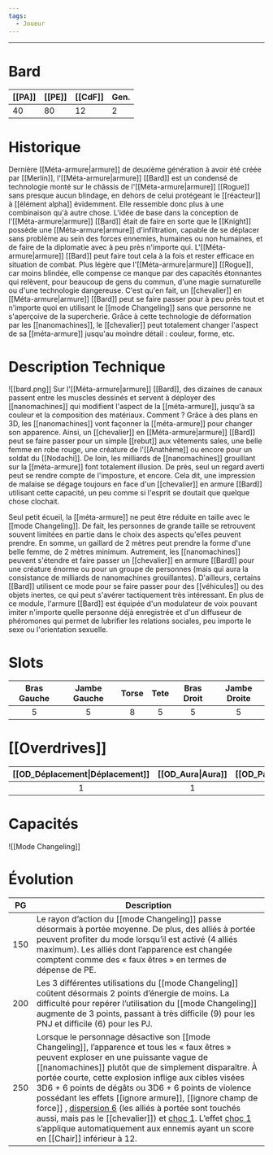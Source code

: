 ```yaml
---
tags:
  - Joueur
---
```


___
# Bard

| [[PA]] | [[PE]] | [[CdF]] | Gen. |
| ------ | ------ | ------- | ---- |
| 40     | 80     | 12      | 2    |
# Historique

Dernière [[Méta-armure|armure]] de deuxième génération à avoir été créée par [[Merlin]], l'[[Méta-armure|armure]] [[Bard]] est un condensé de technologie monté sur le châssis de l'[[Méta-armure|armure]] [[Rogue]] sans presque aucun blindage, en dehors de celui protégeant le [[réacteur]] à [[élément alpha]] évidemment. Elle ressemble donc plus à une combinaison qu'à autre chose. L'idée de base dans la conception de l'[[Méta-armure|armure]] [[Bard]] était de faire en sorte que le [[Knight]] possède une [[Méta-armure|armure]] d'infiltration, capable de se déplacer sans problème au sein des forces ennemies, humaines ou non humaines, et de faire de la diplomatie avec à peu près n'importe qui. L'[[Méta-armure|armure]] [[Bard]] peut faire tout cela à la fois et rester efficace en situation de combat. Plus légère que l'[[Méta-armure|armure]] [[Rogue]], car moins blindée, elle compense ce manque par des capacités étonnantes qui relèvent, pour beaucoup de gens du commun, d'une magie surnaturelle ou d'une technologie dangereuse. C'est qu'en fait, un [[chevalier]] en [[Méta-armure|armure]] [[Bard]] peut se faire passer pour à peu près tout et n'importe quoi en utilisant le [[mode Changeling]] sans que personne ne s'aperçoive de la supercherie. Grâce à cette technologie de déformation par les [[nanomachines]], le [[chevalier]] peut totalement changer l'aspect de sa [[méta-armure]] jusqu'au moindre détail : couleur, forme, etc.

# Description Technique
![[bard.png]]
Sur l'[[Méta-armure|armure]] [[Bard]], des dizaines de canaux passent entre les muscles dessinés et servent à déployer des [[nanomachines]] qui modifient l'aspect de la [[méta-armure]], jusqu'à sa couleur et la composition des matériaux. Comment ? Grâce à des plans en 3D, les [[nanomachines]] vont façonner la [[méta-armure]] pour changer son apparence. Ainsi, un [[chevalier]] en [[Méta-armure|armure]] [[Bard]] peut se faire passer pour un simple [[rebut]] aux vêtements sales, une belle femme en robe rouge, une créature de l'[[Anathème]] ou encore pour un soldat du [[Nodachi]]. De loin, les milliards de [[nanomachines]] grouillant sur la [[méta-armure]] font totalement illusion. De près, seul un regard averti peut se rendre compte de l'imposture, et encore. Cela dit, une impression de malaise se dégage toujours en face d'un [[chevalier]] en armure [[Bard]] utilisant cette capacité, un peu comme si l'esprit se doutait que quelque chose clochait.

Seul petit écueil, la [[méta-armure]] ne peut être réduite en taille avec le [[mode Changeling]]. De fait, les personnes de grande taille se retrouvent souvent limitées en partie dans le choix des aspects qu'elles peuvent prendre. En somme, un gaillard de 2 mètres peut prendre la forme d'une belle femme, de 2 mètres minimum. Autrement, les [[nanomachines]] peuvent s'étendre et faire passer un [[chevalier]] en armure [[Bard]] pour une créature énorme ou pour un groupe de personnes (mais qui aura la consistance de milliards de nanomachines grouillantes). D'ailleurs, certains [[Bard]] utilisent ce mode pour se faire passer pour des [[véhicules]] ou des objets inertes, ce qui peut s'avérer tactiquement très intéressant. En plus de ce module, l'armure [[Bard]] est équipée d'un modulateur de voix pouvant imiter n'importe quelle personne déjà enregistrée et d'un diffuseur de phéromones qui permet de lubrifier les relations sociales, peu importe le sexe ou l'orientation sexuelle.

# Slots

| Bras Gauche | Jambe Gauche | Torse | Tete | Bras Droit | Jambe Droite |
| :---------: | :----------: | :---: | :--: | :--------: | :----------: |
|      5      |      5       |   8   |  5   |     5      |      5       |
# [[Overdrives]]

| [[OD_Déplacement\|Déplacement]] | [[OD_Aura\|Aura]] | [[OD_Parole\|Parole]] | [[OD_Dextérité\|Dextérité]] |
| :-----------------------------: | :---------------: | :-------------------: | :-------------------------: |
|                1                |         1         |           1           |              1              |

# Capacités
![[Mode Changeling]]
# Évolution
| PG  | Description                                                                                                                                                                                                                                                                                                                                                                                                                                                                                                                                                                                                         |
| :-: | ------------------------------------------------------------------------------------------------------------------------------------------------------------------------------------------------------------------------------------------------------------------------------------------------------------------------------------------------------------------------------------------------------------------------------------------------------------------------------------------------------------------------------------------------------------------------------------------------------------------- |
| 150 | Le rayon d’action du [[mode Changeling]] passe désormais à portée moyenne. De plus, des alliés à portée peuvent profiter du mode lorsqu’il est activé (4 alliés maximum). Les alliés dont l’apparence est changée comptent comme des « faux êtres » en termes de dépense de PE.                                                                                                                                                                                                                                                                                                                                     |
| 200 | Les 3 différentes utilisations du [[mode Changeling]] coûtent désormais 2 points d’énergie de moins. La difficulté pour repérer l’utilisation du [[mode Changeling]] augmente de 3 points, passant à très difficile (9) pour les PNJ et difficile (6) pour les PJ.                                                                                                                                                                                                                                                                                                                                                  |
| 250 | Lorsque le personnage désactive son [[mode Changeling]], l’apparence et tous les « faux êtres » peuvent exploser en une puissante vague de [[nanomachines]] plutôt que de simplement disparaître. À portée courte, cette explosion inflige aux cibles visées 3D6 + 6 points de dégâts ou 3D6 + 6 points de violence possédant les effets [[ignore armure]], [[ignore champ de force]] , [dispersion 6](Dispersion) (les alliés à portée sont touchés aussi, mais pas le [[chevalier]]) et [choc 1](Choc). L’effet [choc 1](Choc) s’applique automatiquement aux ennemis ayant un score en [[Chair]] inférieur à 12. |
